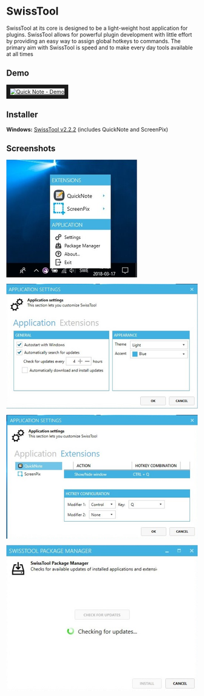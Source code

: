 # SwissTool
SwissTool at its core is designed to be a light-weight host application for plugins. SwissTool allows for powerful plugin development with little effort by providing an easy way to assign global hotkeys to commands. The primary aim with SwissTool is speed and to make every day tools available at all times

## Demo

<a href="http://www.youtube.com/watch?feature=player_embedded&v=eCXzBnEN3-8" target="_blank"><img src="https://i.ytimg.com/vi/eCXzBnEN3-8/hqdefault.jpg?sqp=-oaymwEZCPYBEIoBSFXyq4qpAwsIARUAAIhCGAFwAQ==&rs=AOn4CLBSbyypOuZCG7BZIKkeMPxJus89iQ" 
alt="Quick Note - Demo" width="240" height="180" border="10" /></a>

## Installer
**Windows:**
[SwissTool v2.2.2](https://github.com/winkvist/SwissTool/releases/download/2.2.2/Installer.zip) (includes QuickNote and ScreenPix)

## Screenshots

![alt text](docs/screenshots/swisstool.jpg "SwissTool")

![alt text](docs/screenshots/settings1.jpg "Settings")

![alt text](docs/screenshots/settings2.jpg "Settings")

![alt text](docs/screenshots/updater.jpg "Package Manager")

